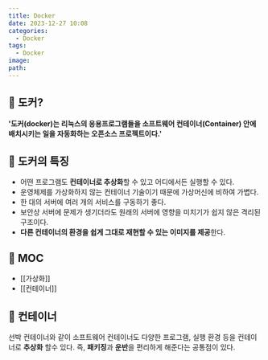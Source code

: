 ```yaml
---
title: Docker
date: 2023-12-27 10:08
categories:
  - Docker
tags:
  - Docker
image: 
path:
---
```


## 🌈 도커?
**'도커(docker)는 리눅스의 응용프로그램들을 소프트웨어 컨테이너(Container) 안에 배치시키는 일을 자동화하는 오픈소스 프로젝트이다.'**

## 🌈 도커의 특징
+ 어떤 프로그램도 **컨테이너로 추상화**할 수 있고 어디에서든 실행할 수 있다.
+ 운영체제를 가상화하지 않는 컨테이너 기술이기 때문에 가상머신에 비하여 가볍다.
+ 한 대의 서버에 여러 개의 서비스를 구동하기 좋다.
+ 보안상 서버에 문제가 생기더라도 원래의 서버에 영향을 미치기가 쉽지 않은 격리된 구조이다.
+ **다른 컨테이너의 환경을 쉽게 그대로 재현할 수 있는 이미지를 제공**한다.

## 🌈 MOC
+ [[가상화]]
+ [[컨테이너]]
## 🌈 컨테이너
선박 컨테이너와 같이 소프트웨어 컨테이너도 다양한 프로그램, 실행 환경 등을 컨테이너로 **추상화** 할수 있다. 즉, **패키징**과 **운반**을 편리하게 해준다는 공통점이 있다.

